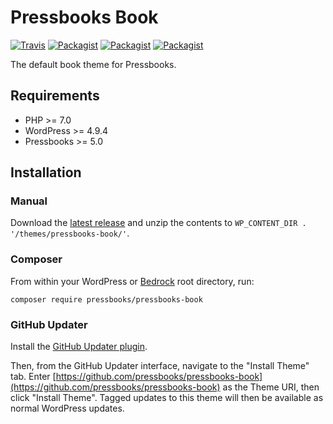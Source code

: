 # Pressbooks Book

[![Travis](https://travis-ci.org/pressbooks/pressbooks-book.svg?branch=dev)](https://travis-ci.org/pressbooks/pressbooks-book/) [![Packagist](https://img.shields.io/packagist/l/pressbooks/pressbooks-book.svg)](https://packagist.org/packages/pressbooks/pressbooks-book) [![Packagist](https://img.shields.io/packagist/v/pressbooks/pressbooks-book.svg)](https://packagist.org/packages/pressbooks/pressbooks-book) [![Packagist](https://img.shields.io/packagist/vpre/pressbooks/pressbooks-book.svg)](https://packagist.org/packages/pressbooks/pressbooks-book)

The default book theme for Pressbooks.

## Requirements

* PHP >= 7.0
* WordPress >= 4.9.4
* Pressbooks >= 5.0

## Installation

### Manual

Download the [latest release](https://github.com/pressbooks/pressbooks-book/releases/latest/) and unzip the contents to `WP_CONTENT_DIR . '/themes/pressbooks-book/'`.

### Composer

From within your WordPress or [Bedrock](https://roots.io/bedrock/) root directory, run:

```
composer require pressbooks/pressbooks-book
```

### GitHub Updater

Install the [GitHub Updater plugin](https://github.com/afragen/github-updater).

Then, from the GitHub Updater interface, navigate to the "Install Theme" tab. Enter [https://github.com/pressbooks/pressbooks-book](https://github.com/pressbooks/pressbooks-book) as the Theme URI, then click "Install Theme". Tagged updates to this theme will then be available as normal WordPress updates.
